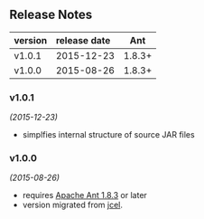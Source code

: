 

## Release Notes

| version | release date | Ant     |
|:--------|:-------------|:-------:|
| v1.0.1  | 2015-12-23   | 1.8.3+  |
| v1.0.0  | 2015-08-26   | 1.8.3+  |


### v1.0.1
*(2015-12-23)*
* simplfies internal structure of source JAR files


### v1.0.0
*(2015-08-26)*
* requires [Apache Ant 1.8.3](https://ant.apache.org/) or later
* version migrated from [jcel](https://github.com/julianmendez/jcel).


